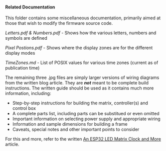 #### Related Documentation
This folder contains some miscellaneous documentation, primarily aimed at those that wish to modify the firmware source code.

_Letters.pdf & Numbers.pdf_ - Shows how the various letters, numbers and symbols are defined

_Pixel Postions.pdf_ - Shows where the display zones are for the different display modes

_TimeZones.md_ - List of POSIX values for various time zones (current as of publication time)

The remaining three .jpg files are simply larger versions of wiring diagrams from the written blog article. They are **_not_** meant to be complete build instructions.  The written guide should be used as it contains much more information, including:

- Step-by-step instructions for building the matrix, controller(s) and control box
- A complete parts list, including parts can be substitued or even omitted
- Important information on selecting power supply and appropriate wiring
- Information and sample dimensions for building a frame
- Caveats, special notes and other important points to consider

For this and more, refer to the written [An ESP32 LED Matrix Clock and More](https://resinchemtech.blogspot.com/2025/01/matrix32.html) article.
